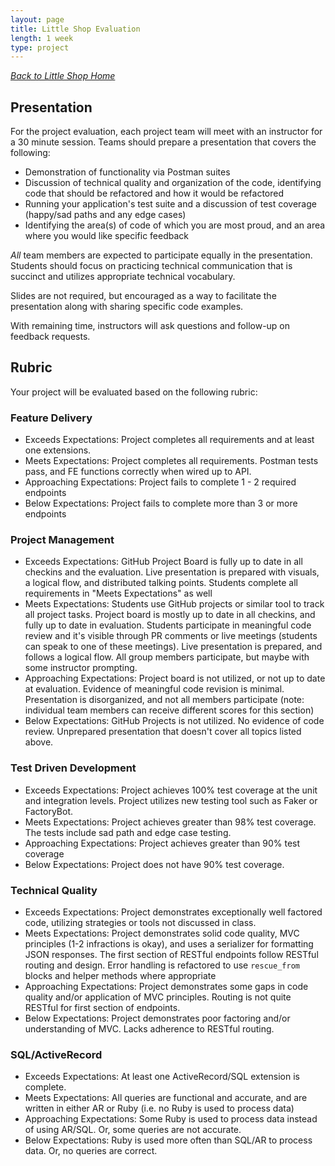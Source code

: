 ```yaml
---
layout: page
title: Little Shop Evaluation
length: 1 week
type: project
---
```

_[Back to Little Shop Home](./index)_

## Presentation
For the project evaluation, each project team will meet with an instructor for a 30 minute session. Teams should prepare a presentation that covers the following:

<!-- TO-DO Change to using FE to demonstrate functionality? -->
* Demonstration of functionality via Postman suites
* Discussion of technical quality and organization of the code, identifying code that should be refactored and how it would be refactored
* Running your application's test suite and a discussion of test coverage (happy/sad paths and any edge cases)
* Identifying the area(s) of code of which you are most proud, and an area where you would like specific feedback

_All_ team members are expected to participate equally in the presentation. Students should focus on practicing technical communication that is succinct and utilizes appropriate technical vocabulary.

Slides are not required, but encouraged as a way to facilitate the presentation along with sharing specific code examples.

With remaining time, instructors will ask questions and follow-up on feedback requests.


## Rubric
Your project will be evaluated based on the following rubric: 

### Feature Delivery

* Exceeds Expectations: Project completes all requirements and at least one extensions.
* Meets Expectations: Project completes all requirements. Postman tests pass, and FE functions correctly when wired up to API. 
* Approaching Expectations: Project fails to complete 1 - 2 required endpoints
* Below Expectations: Project fails to complete more than 3 or more endpoints

### Project Management

* Exceeds Expectations: GitHub Project Board is fully up to date in all checkins and the evaluation. Live presentation is prepared with visuals, a logical flow, and distributed talking points. Students complete all requirements in "Meets Expectations" as well
* Meets Expectations: Students use GitHub projects or similar tool to track all project tasks. Project board is mostly up to date in all checkins, and fully up to date in evaluation. Students participate in meaningful code review and it's visible through PR comments or live meetings (students can speak to one of these meetings). Live presentation is prepared, and follows a logical flow. All group members participate, but maybe with some instructor prompting.
* Approaching Expectations: Project board is not utilized, or not up to date at evaluation. Evidence of meaningful code revision is minimal. Presentation is disorganized, and not all members participate (note: individual team members can receive different scores for this section)
* Below Expectations: GitHub Projects is not utilized. No evidence of code review. Unprepared presentation that doesn't cover all topics listed above. 

### Test Driven Development

* Exceeds Expectations: Project achieves 100% test coverage at the unit and integration levels. Project utilizes new testing tool such as Faker or FactoryBot.
* Meets Expectations: Project achieves greater than 98% test coverage. The tests include sad path and edge case testing.
* Approaching Expectations: Project achieves greater than 90% test coverage
* Below Expectations: Project does not have 90% test coverage.

### Technical Quality

* Exceeds Expectations: Project demonstrates exceptionally well factored code, utilizing strategies or tools not discussed in class. 
* Meets Expectations: Project demonstrates solid code quality, MVC principles (1-2 infractions is okay), and uses a serializer for formatting JSON responses. The first section of RESTful endpoints follow RESTful routing and design. Error handling is refactored to use `rescue_from` blocks and helper methods where appropriate
* Approaching Expectations: Project demonstrates some gaps in code quality and/or application of MVC principles. Routing is not quite RESTful for first section of endpoints.
* Below Expectations: Project demonstrates poor factoring and/or understanding of MVC. Lacks adherence to RESTful routing. 

### SQL/ActiveRecord

* Exceeds Expectations: At least one ActiveRecord/SQL extension is complete.
* Meets Expectations: All queries are functional and accurate, and are written in either AR or Ruby (i.e. no Ruby is used to process data)
* Approaching Expectations: Some Ruby is used to process data instead of using AR/SQL. Or, some queries are not accurate.
* Below Expectations: Ruby is used more often than SQL/AR to process data. Or, no queries are correct.